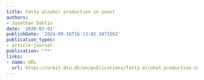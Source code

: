```yaml
---
title: Fatty alcohol production in yeast
authors:
- Jonathan Dahlin
date: '2020-01-01'
publishDate: '2024-09-16T16:13:02.347156Z'
publication_types:
- article-journal
publication: '**'
links:
- name: URL
  url: https://orbit.dtu.dk/en/publications/fatty-alcohol-production-in-yeast
---
```

